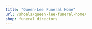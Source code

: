 ```yaml
---
title: "Queen-Lee Funeral Home"
url: /shoals/queen-lee-funeral-home/
shop: funeral directors
---
```


